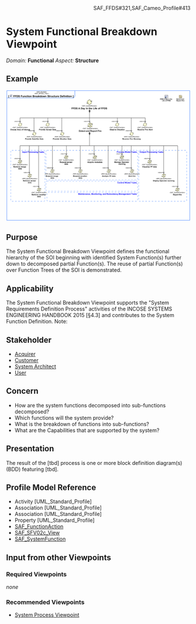 <div align="right">SAF_FFDS#321,SAF_Cameo_Profile#413</div>

# System Functional Breakdown Viewpoint
*Domain:* **Functional** *Aspect:* **Structure**
## Example
![FFDS Function Breakdown Structure Definition](../diagrams/FFDS-Function-Breakdown-Structure-Definition.svg)
## Purpose
The System Functional Breakdown Viewpoint defines the functional hierarchy of the SOI beginning with identified System Function(s) further down to decomposed partial Function(s). The reuse of partial Function(s) over Function Trees of the SOI is demonstrated.
## Applicability
The System Functional Breakdown Viewpoint supports the "System Requirements Definition Process" activities of the INCOSE SYSTEMS ENGINEERING HANDBOOK 2015 [§4.3] and contributes to the System Function Definition.
Note:
## Stakeholder
* [Acquirer](../stakeholders.md#Acquirer)
* [Customer](../stakeholders.md#Customer)
* [System Architect](../stakeholders.md#System-Architect)
* [User](../stakeholders.md#User)
## Concern
* How are the system functions decomposed into sub-functions decomposed? 
* Which functions will the system provide?
* What is the breakdown of functions into sub-functions?
* What are the Capabilities that are supported by the system?
## Presentation
The result of the [tbd] process is one or more block definition diagram(s) (BDD) featuring [tbd].

## Profile Model Reference
* Activity [UML_Standard_Profile]
* Association [UML_Standard_Profile]
* Association [UML_Standard_Profile]
* Property [UML_Standard_Profile]
* [SAF_FunctionAction](../stereotypes.md#SAF_FunctionAction)
* [SAF_SFV02c_View](../stereotypes.md#SAF_SFV02c_View)
* [SAF_SystemFunction](../stereotypes.md#SAF_SystemFunction)
## Input from other Viewpoints
### Required Viewpoints
*none*
### Recommended Viewpoints
* [System Process Viewpoint](System-Process-Viewpoint.md)

